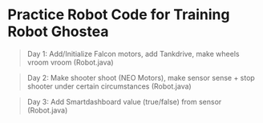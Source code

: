 # Practice Robot Code for Training Robot Ghostea

> Day 1: Add/Initialize Falcon motors, add Tankdrive, make wheels vroom vroom (Robot.java)

> Day 2: Make shooter shoot (NEO Motors), make sensor sense + stop shooter under certain circumstances (Robot.java)

> Day 3: Add Smartdashboard value (true/false) from sensor (Robot.java)
